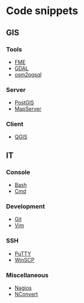 Code snippets
=============

GIS
---

### Tools

* [FME](doc/FME.md)
* [GDAL](doc/GDAL.md)
* [osm2pgsql](doc/osm2pgsql.md)

### Server

* [PostGIS](doc/PostGIS.md)
* [MapServer](doc/MapServer.md)

### Client

* [QGIS](doc/QGIS.md)

IT
--

### Console

* [Bash](doc/Bash.md)
* [Cmd](doc/Cmd.md)

### Development

* [Git](doc/Git.md)
* [Vim](doc/Vim.md)

### SSH

* [PuTTY](doc/PuTTY.md)
* [WinSCP](doc/WinSCP.md)

### Miscellaneous

* [Nagios](doc/Nagios.md)
* [NConvert](doc/NConvert.md)
